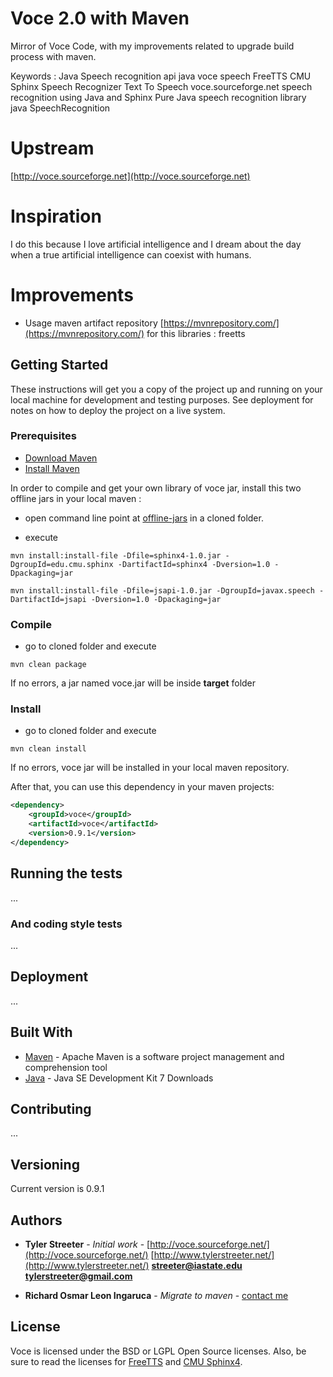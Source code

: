 # Voce 2.0 with Maven

Mirror of Voce Code, with my improvements related to upgrade build process with maven. 

Keywords : Java Speech recognition api java voce speech FreeTTS CMU Sphinx Speech Recognizer Text To Speech voce.sourceforge.net speech recognition using Java and Sphinx Pure Java speech recognition library java SpeechRecognition 

# Upstream 

[http://voce.sourceforge.net](http://voce.sourceforge.net)

# Inspiration

I do this because I love artificial intelligence and I dream about the day when a true artificial intelligence can coexist with humans.

# Improvements

* Usage maven artifact repository [https://mvnrepository.com/](https://mvnrepository.com/) for this libraries : freetts

## Getting Started

These instructions will get you a copy of the project up and running on your local machine for development and testing purposes. See deployment for notes on how to deploy the project on a live system.

### Prerequisites

- [Download Maven](http://maven.apache.org/download.cgi)
- [Install Maven](http://maven.apache.org/install.html)

In order to compile and get your own library of voce jar, install this two offline jars in your local maven :

- open command line point at [offline-jars](https://github.com/jrichardsz/voce/tree/master/offline-jars) in a cloned folder.

- execute


```
mvn install:install-file -Dfile=sphinx4-1.0.jar -DgroupId=edu.cmu.sphinx -DartifactId=sphinx4 -Dversion=1.0 -Dpackaging=jar

mvn install:install-file -Dfile=jsapi-1.0.jar -DgroupId=javax.speech -DartifactId=jsapi -Dversion=1.0 -Dpackaging=jar

```

### Compile

- go to cloned folder and execute

```
mvn clean package
```

If no errors, a jar named voce.jar will be inside **target** folder

### Install

- go to cloned folder and execute

```
mvn clean install
```

If no errors, voce jar will be installed in your local maven repository.

After that, you can use this dependency in your maven projects:

```xml
<dependency>
	<groupId>voce</groupId>
	<artifactId>voce</artifactId>
	<version>0.9.1</version>
</dependency>
```


## Running the tests

...


### And coding style tests

...


## Deployment

...

## Built With

* [Maven](https://www.apache.org/) - Apache Maven is a software project management and comprehension tool
* [Java](http://www.oracle.com/technetwork/java/javase/downloads/jdk7-downloads-1880260.html) - Java SE Development Kit 7 Downloads

## Contributing

...

## Versioning

Current version is 0.9.1

## Authors

* **Tyler Streeter** - *Initial work* - [http://voce.sourceforge.net/](http://voce.sourceforge.net/) [http://www.tylerstreeter.net/](http://www.tylerstreeter.net/) **streeter@iastate.edu** **tylerstreeter@gmail.com**

* **Richard Osmar Leon Ingaruca** - *Migrate to maven* - [contact me](http://jrichardsz.weebly.com/contact.html)

## License

Voce is licensed under the BSD or LGPL Open Source licenses.  Also, be sure to read the licenses for [FreeTTS](http://freetts.sourceforge.net/docs/index.php) and [CMU Sphinx4](http://cmusphinx.sourceforge.net/wiki/tutorialsphinx4).

